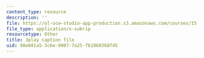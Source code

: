 ```yaml
---
content_type: resource
description: ''
file: https://ol-ocw-studio-app-production.s3.amazonaws.com/courses/15-031j-energy-decisions-markets-and-policies-spring-2012/98e601a53c6e90077a25fb1960368f45_2oooMpS_3vg.srt
file_type: application/x-subrip
resourcetype: Other
title: 3play caption file
uid: 98e601a5-3c6e-9007-7a25-fb1960368f45
---
```

